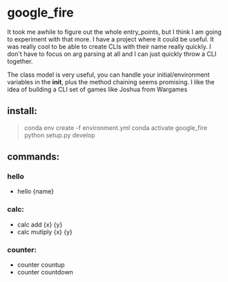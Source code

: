 # google_fire

It took me awhile to figure out the whole entry_points, but I think I am going to experiment with that more. I have a project where it could be useful. It was really cool to be able to create CLIs with their name really quickly. I don't have to focus on arg parsing at all and I can just quickly throw a CLI together. 

The class model is very useful, you can handle your initial/environment variables in the __init__, plus the method chaining seems promising. I like the idea of building a CLI set of games like Joshua from Wargames

## install:
> conda env create -f environment.yml
> conda activate google_fire
> python setup.py develop

## commands:
### hello
* hello {name}

### calc:
* calc add {x} {y}
* calc mutiply {x} {y}

### counter:
* counter countup
* counter countdown



